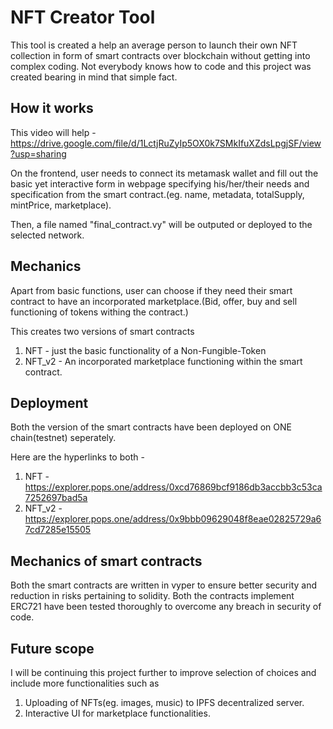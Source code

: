 # NFT Creator Tool
This tool is created a help an average person to launch their own NFT collection in form of smart contracts over blockchain without getting into complex coding.
Not everybody knows how to code and this project was created bearing in mind that simple fact.



## How it works
This video will help - https://drive.google.com/file/d/1LctjRuZyIp5OX0k7SMkIfuXZdsLpgjSF/view?usp=sharing

On the frontend, user needs to connect its metamask wallet and fill out the basic yet interactive form in webpage specifying his/her/their needs and specification from the smart contract.(eg. name, metadata, totalSupply, mintPrice, marketplace).

Then, a file named "final_contract.vy" will be outputed or deployed to the selected network.



## Mechanics
Apart from basic functions, user can choose if they need their smart contract to have an incorporated marketplace.(Bid, offer, buy and sell functioning of tokens withing the contract.)

This creates two versions of smart contracts
1. NFT - just the basic functionality of a Non-Fungible-Token
2. NFT_v2 - An incorporated marketplace functioning within the smart contract.



## Deployment
Both the version of the smart contracts have been deployed on ONE chain(testnet) seperately.

Here are the hyperlinks to both -
1. NFT - https://explorer.pops.one/address/0xcd76869bcf9186db3accbb3c53ca7252697bad5a
2. NFT_v2 - https://explorer.pops.one/address/0x9bbb09629048f8eae02825729a67cd7285e15505



## Mechanics of smart contracts
Both the smart contracts are written in vyper to ensure better security and reduction in risks pertaining to solidity.
Both the contracts implement ERC721 have been tested thoroughly to overcome any breach in security of code.



## Future scope
I will be continuing this project further to improve selection of choices and include more functionalities such as
1. Uploading of NFTs(eg. images, music) to IPFS decentralized server.
2. Interactive UI for marketplace functionalities.
